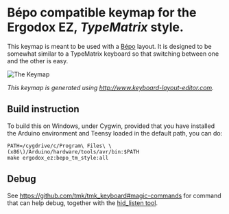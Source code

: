 # Bépo compatible keymap for the Ergodox EZ, *TypeMatrix* style.

This keymap is meant to be used with a [Bépo](http://bepo.fr) layout. It is
designed to be somewhat similar to a TypeMatrix keyboard so that switching
between one and the other is easy.

![The Keymap](https://i.imgur.com/TaJXUxx.png)

*This keymap is generated using http://www.keyboard-layout-editor.com.*

## Build instruction

To build this on Windows, under Cygwin, provided that you have installed the
Arduino environment and Teensy loaded in the default path, you can do:

```shell
PATH=/cygdrive/c/Program\ Files\ \(x86\)/Arduino/hardware/tools/avr/bin:$PATH
make ergodox_ez:bepo_tm_style:all
```

## Debug

See https://github.com/tmk/tmk_keyboard#magic-commands for command that can help
debug, together with the [hid_listen tool](https://docs.qmk.fm/faq_debug.html).
